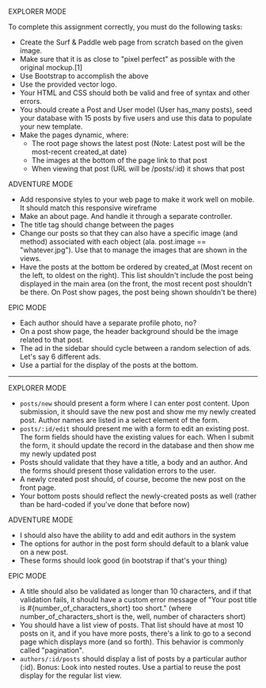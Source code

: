 EXPLORER MODE

To complete this assignment correctly, you must do the following tasks:
- Create the Surf & Paddle web page from scratch based on the given image.
- Make sure that it is as close to "pixel perfect" as possible with the original mockup.[1]
- Use Bootstrap to accomplish the above
- Use the provided vector logo.
- Your HTML and CSS should both be valid and free of syntax and other errors.
- You should create a Post and User model (User has_many posts), seed your database with 15 posts by five users and use this data to populate your new template.
- Make the pages dynamic, where:
  - The root page shows the latest post (Note: Latest post will be the most-recent created_at date)
  - The images at the bottom of the page link to that post
  - When viewing that post (URL will be /posts/:id) it shows that post

ADVENTURE MODE
- Add responsive styles to your web page to make it work well on mobile. It should match this responsive wireframe
- Make an about page. And handle it through a separate controller.
- The title tag should change between the pages
- Change our posts so that they can also have a specific image (and method) associated with each object (ala. post.image == "whatever.jpg"). Use that to manage the images that are shown in the views.
- Have the posts at the bottom be ordered by created_at (Most recent on the left, to oldest on the right). This list shouldn't include the post being displayed in the main area (on the front, the most recent post shouldn't be there. On Post show pages, the post being shown shouldn't be there)

EPIC MODE
- Each author should have a separate profile photo, no?
- On a post show page, the header background should be the image related to that post.
- The ad in the sidebar should cycle between a random selection of ads. Let's say 6 different ads.
- Use a partial for the display of the posts at the bottom.

----------------------

EXPLORER MODE
- `posts/new` should present a form where I can enter post content. Upon submission, it should save the new post and show me my newly created post. Author names are listed in a select element of the form.
- `posts/:id/edit` should present me with a form to edit an existing post. The form fields should have the existing values for each. When I submit the form, it should update the record in the database and then show me my newly updated post
- Posts should validate that they have a title, a body and an author. And the forms should present those validation errors to the user.
- A newly created post should, of course, become the new post on the front page.
- Your bottom posts should reflect the newly-created posts as well (rather than be hard-coded if you've done that before now)

ADVENTURE MODE
- I should also have the ability to add and edit authors in the system
- The options for author in the post form should default to a blank value on a new post.
- These forms should look good (in bootstrap if that's your thing)

EPIC MODE
- A title should also be validated as longer than 10 characters, and if that validation fails, it should have a custom error message of "Your post title is #{number_of_characters_short} too short." (where number\_of\_characters\_short is the, well, number of characters short)
- You should have a list view of posts. That list should have at most 10 posts on it, and if you have more posts, there's a link to go to a second page which displays more (and so forth). This behavior is commonly called "pagination".
- `authors/:id/posts` should display a list of posts by a particular author (:id). Bonus: Look into nested routes. Use a partial to reuse the post display for the regular list view.
